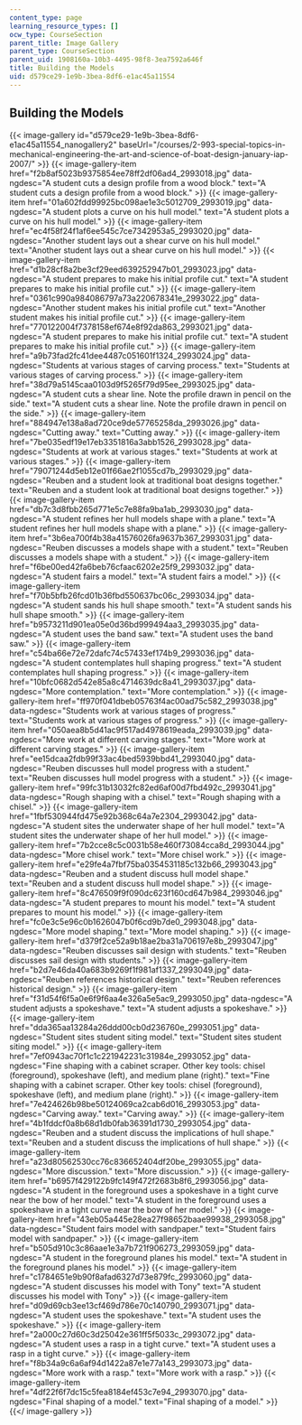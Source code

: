 ```yaml
---
content_type: page
learning_resource_types: []
ocw_type: CourseSection
parent_title: Image Gallery
parent_type: CourseSection
parent_uid: 1908160a-10b3-4495-98f8-3ea7592a646f
title: Building the Models
uid: d579ce29-1e9b-3bea-8df6-e1ac45a11554
---
```


Building the Models
-------------------
{{< image-gallery id="d579ce29-1e9b-3bea-8df6-e1ac45a11554_nanogallery2" baseUrl="/courses/2-993-special-topics-in-mechanical-engineering-the-art-and-science-of-boat-design-january-iap-2007/" >}}
{{< image-gallery-item href="f2b8af5023b9375854ee78ff2df06ad4_2993018.jpg" data-ngdesc="A student cuts a design profile from a wood block." text="A student cuts a design profile from a wood block." >}}
{{< image-gallery-item href="01a602fdd99925bc098ae1e3c5012709_2993019.jpg" data-ngdesc="A student plots a curve on his hull model." text="A student plots a curve on his hull model." >}}
{{< image-gallery-item href="ec4f58f24f1af6ee545c7ce7342953a5_2993020.jpg" data-ngdesc="Another student lays out a shear curve on his hull model." text="Another student lays out a shear curve on his hull model." >}}
{{< image-gallery-item href="d1b28cf8a2be3cf29eed639252947b01_2993023.jpg" data-ngdesc="A student prepares to make his initial profile cut." text="A student prepares to make his initial profile cut." >}}
{{< image-gallery-item href="0361c990a984086797a73a220678341e_2993022.jpg" data-ngdesc="Another student makes his initial profile cut." text="Another student makes his initial profile cut." >}}
{{< image-gallery-item href="770122004f7378158ef674e8f92da863_2993021.jpg" data-ngdesc="A student prepares to make his initial profile cut." text="A student prepares to make his initial profile cut." >}}
{{< image-gallery-item href="a9b73fad2fc41dee4487c051601f1324_2993024.jpg" data-ngdesc="Students at various stages of carving process." text="Students at various stages of carving process." >}}
{{< image-gallery-item href="38d79a5145caa0103d9f5265f79d95ee_2993025.jpg" data-ngdesc="A student cuts a shear line. Note the profile drawn in pencil on the side." text="A student cuts a shear line. Note the profile drawn in pencil on the side." >}}
{{< image-gallery-item href="884947e138a8ad720ce9de57765258da_2993026.jpg" data-ngdesc="Cutting away." text="Cutting away." >}}
{{< image-gallery-item href="7be035edf19e17eb3351816a3abb1526_2993028.jpg" data-ngdesc="Students at work at various stages." text="Students at work at various stages." >}}
{{< image-gallery-item href="79071244d5eb12e01f66ae2f1055cd7b_2993029.jpg" data-ngdesc="Reuben and a student look at traditional boat designs together." text="Reuben and a student look at traditional boat designs together." >}}
{{< image-gallery-item href="db7c3d8fbb265d771e5c7e88fa9ba1ab_2993030.jpg" data-ngdesc="A student refines her hull models shape with a plane." text="A student refines her hull models shape with a plane." >}}
{{< image-gallery-item href="3b6ea700f4b38a41576026fa9637b367_2993031.jpg" data-ngdesc="Reuben discusses a models shape with a student." text="Reuben discusses a models shape with a student." >}}
{{< image-gallery-item href="f6be00ed42fa6beb76cfaac6202e25f9_2993032.jpg" data-ngdesc="A student fairs a model." text="A student fairs a model." >}}
{{< image-gallery-item href="f70b5bfb26fcd01b36fbd550637bc06c_2993034.jpg" data-ngdesc="A student sands his hull shape smooth." text="A student sands his hull shape smooth." >}}
{{< image-gallery-item href="b9573211d901ea05e0d36bd999494aa3_2993035.jpg" data-ngdesc="A student uses the band saw." text="A student uses the band saw." >}}
{{< image-gallery-item href="c54ba66e72e72dafc74c57433ef174b9_2993036.jpg" data-ngdesc="A student contemplates hull shaping progress." text="A student contemplates hull shaping progress." >}}
{{< image-gallery-item href="10bfc0682d542e85a8c4714639dc8a41_2993037.jpg" data-ngdesc="More contemplation." text="More contemplation." >}}
{{< image-gallery-item href="ff970f041dbeb05763f4ac00ad75c582_2993038.jpg" data-ngdesc="Students work at various stages of progress." text="Students work at various stages of progress." >}}
{{< image-gallery-item href="050aea8b5d41ac9f517ad4978619eada_2993039.jpg" data-ngdesc="More work at different carving stages." text="More work at different carving stages." >}}
{{< image-gallery-item href="ee15dcaa2fdb99f33ac4bed5939bbd41_2993040.jpg" data-ngdesc="Reuben discusses hull model progress with a student." text="Reuben discusses hull model progress with a student." >}}
{{< image-gallery-item href="99fc31b13032fc82ed6af00d7fbd492c_2993041.jpg" data-ngdesc="Rough shaping with a chisel." text="Rough shaping with a chisel." >}}
{{< image-gallery-item href="1fbf530944fd475e92b368c64a7e2304_2993042.jpg" data-ngdesc="A student sites the underwater shape of her hull model." text="A student sites the underwater shape of her hull model." >}}
{{< image-gallery-item href="7b2cce8c5c0031b58e460f73084cca8d_2993044.jpg" data-ngdesc="More chisel work." text="More chisel work." >}}
{{< image-gallery-item href="e29fe4a7fbf75ba0354531185c132b66_2993043.jpg" data-ngdesc="Reuben and a student discuss hull model shape." text="Reuben and a student discuss hull model shape." >}}
{{< image-gallery-item href="8c476509f9f090dc623f160cd647b984_2993046.jpg" data-ngdesc="A student prepares to mount his model." text="A student prepares to mount his model." >}}
{{< image-gallery-item href="fc0e3c5e96c0b1626047b0f6cd9b7de0_2993048.jpg" data-ngdesc="More model shaping." text="More model shaping." >}}
{{< image-gallery-item href="d379f2ce52a9b18ae2ba31a706197e8b_2993047.jpg" data-ngdesc="Reuben discusses sail design with students." text="Reuben discusses sail design with students." >}}
{{< image-gallery-item href="b2d7e46da40a683b9269f1f981af1337_2993049.jpg" data-ngdesc="Reuben references historical design." text="Reuben references historical design." >}}
{{< image-gallery-item href="f31d54f6f5a0e6f9f6aa4e326a5e5ac9_2993050.jpg" data-ngdesc="A student adjusts a spokeshave." text="A student adjusts a spokeshave." >}}
{{< image-gallery-item href="dda365aa13284a26ddd00cb0d236760e_2993051.jpg" data-ngdesc="Student sites student siting model." text="Student sites student siting model." >}}
{{< image-gallery-item href="7ef0943ac70f1c1c221942231c31984e_2993052.jpg" data-ngdesc="Fine shaping with a cabinet scraper. Other key tools: chisel (foreground), spokeshave (left), and medium plane (right)." text="Fine shaping with a cabinet scraper. Other key tools: chisel (foreground), spokeshave (left), and medium plane (right)." >}}
{{< image-gallery-item href="7e424626b98be50124069ca2cab6d016_2993053.jpg" data-ngdesc="Carving away." text="Carving away." >}}
{{< image-gallery-item href="4b1fddcf0a8b68d1db0fab36391d1730_2993054.jpg" data-ngdesc="Reuben and a student discuss the implications of hull shape." text="Reuben and a student discuss the implications of hull shape." >}}
{{< image-gallery-item href="a23d80562530cc76c836652404df20be_2993055.jpg" data-ngdesc="More discussion." text="More discussion." >}}
{{< image-gallery-item href="b6957f429122b9fc149f472f2683b8f6_2993056.jpg" data-ngdesc="A student in the foreground uses a spokeshave in a tight curve near the bow of her model." text="A student in the foreground uses a spokeshave in a tight curve near the bow of her model." >}}
{{< image-gallery-item href="43eb05a445e28ea27f98652baae99938_2993058.jpg" data-ngdesc="Student fairs model with sandpaper." text="Student fairs model with sandpaper." >}}
{{< image-gallery-item href="b505d910c3c86aae1e3a7b721f906273_2993059.jpg" data-ngdesc="A student in the foreground planes his model." text="A student in the foreground planes his model." >}}
{{< image-gallery-item href="c1784651e9b90f8afad6327d73e879fc_2993060.jpg" data-ngdesc="A student discusses his model with Tony" text="A student discusses his model with Tony" >}}
{{< image-gallery-item href="d09d69cb3ee13cf469d786e70c140790_2993071.jpg" data-ngdesc="A student uses the spokeshave." text="A student uses the spokeshave." >}}
{{< image-gallery-item href="2a000c27d60c3d25042e361ff5f5033c_2993072.jpg" data-ngdesc="A student uses a rasp in a tight curve." text="A student uses a rasp in a tight curve." >}}
{{< image-gallery-item href="f8b34a9c6a6af94d1422a87e1e77a143_2993073.jpg" data-ngdesc="More work with a rasp." text="More work with a rasp." >}}
{{< image-gallery-item href="4df22f6f7dc15c5fea8184ef453c7e94_2993070.jpg" data-ngdesc="Final shaping of a model." text="Final shaping of a model." >}}
{{</ image-gallery >}}